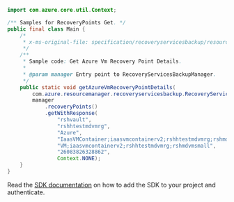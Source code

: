 ```java
import com.azure.core.util.Context;

/** Samples for RecoveryPoints Get. */
public final class Main {
    /*
     * x-ms-original-file: specification/recoveryservicesbackup/resource-manager/Microsoft.RecoveryServices/stable/2021-07-01/examples/AzureIaasVm/RecoveryPoints_Get.json
     */
    /**
     * Sample code: Get Azure Vm Recovery Point Details.
     *
     * @param manager Entry point to RecoveryServicesBackupManager.
     */
    public static void getAzureVmRecoveryPointDetails(
        com.azure.resourcemanager.recoveryservicesbackup.RecoveryServicesBackupManager manager) {
        manager
            .recoveryPoints()
            .getWithResponse(
                "rshvault",
                "rshhtestmdvmrg",
                "Azure",
                "IaasVMContainer;iaasvmcontainerv2;rshhtestmdvmrg;rshmdvmsmall",
                "VM;iaasvmcontainerv2;rshhtestmdvmrg;rshmdvmsmall",
                "26083826328862",
                Context.NONE);
    }
}
```

Read the [SDK documentation](https://github.com/Azure/azure-sdk-for-java/blob/azure-resourcemanager-recoveryservicesbackup_1.0.0-beta.2/sdk/recoveryservicesbackup/azure-resourcemanager-recoveryservicesbackup/README.md) on how to add the SDK to your project and authenticate.
